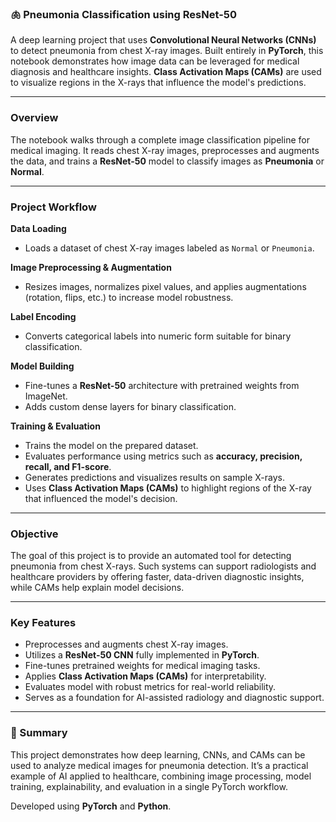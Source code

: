 ### 🫁 Pneumonia Classification using ResNet-50
A deep learning project that uses **Convolutional Neural Networks (CNNs)** to detect pneumonia from chest X-ray images. Built entirely in **PyTorch**, this notebook demonstrates how image data can be leveraged for medical diagnosis and healthcare insights. **Class Activation Maps (CAMs)** are used to visualize regions in the X-rays that influence the model's predictions.

---

### Overview
The notebook  walks through a complete image classification pipeline for medical imaging. It reads chest X-ray images, preprocesses and augments the data, and trains a **ResNet-50** model to classify images as **Pneumonia** or **Normal**.

---

### Project Workflow

**Data Loading**  
- Loads a dataset of chest X-ray images labeled as `Normal` or `Pneumonia`.

**Image Preprocessing & Augmentation**  
- Resizes images, normalizes pixel values, and applies augmentations (rotation, flips, etc.) to increase model robustness.

**Label Encoding**  
- Converts categorical labels into numeric form suitable for binary classification.

**Model Building**  
- Fine-tunes a **ResNet-50** architecture with pretrained weights from ImageNet.  
- Adds custom dense layers for binary classification.

**Training & Evaluation**  
- Trains the model on the prepared dataset.  
- Evaluates performance using metrics such as **accuracy, precision, recall, and F1-score**.  
- Generates predictions and visualizes results on sample X-rays.  
- Uses **Class Activation Maps (CAMs)** to highlight regions of the X-ray that influenced the model's decision.

---

### Objective
The goal of this project is to provide an automated tool for detecting pneumonia from chest X-rays. Such systems can support radiologists and healthcare providers by offering faster, data-driven diagnostic insights, while CAMs help explain model decisions.

---

### Key Features
- Preprocesses and augments chest X-ray images.  
- Utilizes a **ResNet-50 CNN** fully implemented in **PyTorch**.  
- Fine-tunes pretrained weights for medical imaging tasks.  
- Applies **Class Activation Maps (CAMs)** for interpretability.  
- Evaluates model with robust metrics for real-world reliability.  
- Serves as a foundation for AI-assisted radiology and diagnostic support.

---

### 💬 Summary
This project demonstrates how deep learning, CNNs, and CAMs can be used to analyze medical images for pneumonia detection. It’s a practical example of AI applied to healthcare, combining image processing, model training, explainability, and evaluation in a single PyTorch workflow.


Developed using **PyTorch** and **Python**.
